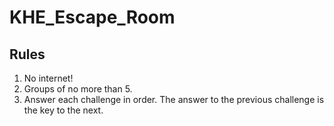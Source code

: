 # KHE_Escape_Room

## Rules
1) No internet!
2) Groups of no more than 5.
3) Answer each challenge in order. The answer to the previous challenge is the key to the next. 